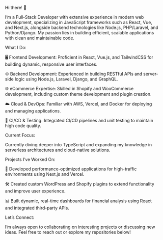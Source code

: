Hi there! 👋

I’m a Full-Stack Developer with extensive experience in modern web development, specializing in JavaScript frameworks such as React, Vue, and Next.js, alongside backend technologies like Node.js, PHP/Laravel, and Python/Django. My passion lies in building efficient, scalable applications with clean and maintainable code.

What I Do:

🖥️ Frontend Development: Proficient in React, Vue.js, and TailwindCSS for building dynamic, responsive user interfaces.

⚙️ Backend Development: Experienced in building RESTful APIs and server-side logic using Node.js, Laravel, Django, and GraphQL.

🌐 eCommerce Expertise: Skilled in Shopify and WooCommerce development, including custom theme development and plugin creation.

☁️ Cloud & DevOps: Familiar with AWS, Vercel, and Docker for deploying and managing applications.

🔧 CI/CD & Testing: Integrated CI/CD pipelines and unit testing to maintain high code quality.

Current Focus:

Currently diving deeper into TypeScript and expanding my knowledge in serverless architectures and cloud-native solutions.

Projects I’ve Worked On:

🚀 Developed performance-optimized applications for high-traffic environments using Next.js and Vercel.

🛠️ Created custom WordPress and Shopify plugins to extend functionality and improve user experience.

📊 Built dynamic, real-time dashboards for financial analysis using React and integrated third-party APIs.

Let’s Connect:

I’m always open to collaborating on interesting projects or discussing new ideas. Feel free to reach out or explore my repositories below!
